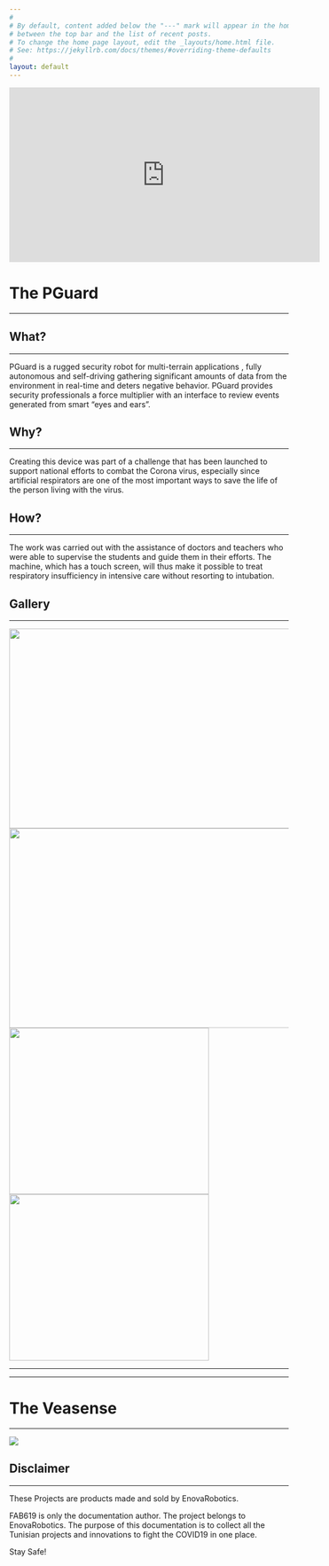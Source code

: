 ```yaml
---
#
# By default, content added below the "---" mark will appear in the home page
# between the top bar and the list of recent posts.
# To change the home page layout, edit the _layouts/home.html file.
# See: https://jekyllrb.com/docs/themes/#overriding-theme-defaults
#
layout: default
---
```


<iframe src="https://www.facebook.com/plugins/video.php?href=https%3A%2F%2Fwww.facebook.com%2Fenovarobotics%2Fvideos%2F520389588622003%2F&show_text=0&width=560" width="560" height="315" style="border:none;overflow:hidden" scrolling="no" frameborder="0" allowTransparency="true" allowFullScreen="true"></iframe>


# The PGuard
<hr />



## What?
<hr />
PGuard is a rugged security robot for multi-terrain applications , fully autonomous and self-driving gathering significant amounts of data from the environment in real-time and deters negative behavior.
PGuard provides security professionals a force multiplier with an interface to review events generated from smart “eyes and ears”.


## Why?
<hr />
Creating this device was part of a challenge that has been launched to support national efforts to combat the Corona virus, especially since artificial respirators are one of the most important ways to save the life of the person living with the virus.


## How?
<hr />
 The work was carried out with the assistance of doctors and teachers who were able to supervise the students and guide them in their efforts. The machine, which has a touch screen, will thus make it possible to treat respiratory insufficiency in intensive care without resorting to intubation.


## Gallery
 <hr />

 <div class="row">
    <div class="column">
      <img src="/EnovaRobotics-Projects-COVID19/assets/Media/1.png" style="width:724px;height:360px;" />
    </div>
    <div class="column">
      <img src="/EnovaRobotics-Projects-COVID19/assets/Media/3.png" style="width:724px;height:360px;" />
    </div>
   <div class="column">
     <img src="/EnovaRobotics-Projects-COVID19/assets/Media/2.jpg" style="width:360px;height:300px;" />
     <img src="/EnovaRobotics-Projects-COVID19/assets/Media/4.jpg" style="width:360px;height:300px;" />
   </div>


 </div>

<hr />
<hr />


# The Veasense
<hr />

<img src="/EnovaRobotics-Projects-COVID19/assets/Media/9.jpg">





## Disclaimer
<hr />

These Projects are products made and sold by EnovaRobotics.


FAB619 is only the documentation author. The project belongs to EnovaRobotics.
The purpose of this documentation is to collect all the Tunisian projects and innovations to fight the COVID19 in one place.

Stay Safe!
